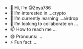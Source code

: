 - 👋 Hi, I’m @Zeya786
- 👀 I’m interested in ...crypto 
- 🌱 I’m currently learning ...airdrop 
- 💞️ I’m looking to collaborate on ...
- 📫 How to reach me ...
- 😄 Pronouns: ...
- ⚡ Fun fact: ...

<!---
Zeya786/Zeya786 is a ✨ special ✨ repository because its `README.md` (this file) appears on your GitHub profile.
You can click the Preview link to take a look at your changes.
--->
